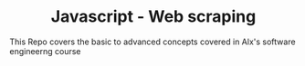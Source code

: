 <h1 align='center'> Javascript - Web scraping</h1>

This Repo covers the basic to advanced concepts covered in Alx's software engineerng course
